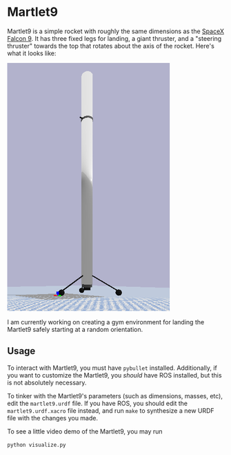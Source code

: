 # Martlet9

Martlet9 is a simple rocket with roughly the same dimensions as the [SpaceX Falcon
9](https://www.spacex.com/falcon9). It has three fixed legs for landing, a giant thruster, and a
"steering thruster" towards the top that rotates about the axis of the rocket. Here's what it looks
like:

<div style="display: block; margin: 0 auto;">
  <img src="scrot.png"></img>
</div>

I am currently working on creating a gym environment for landing the Martlet9 safely starting at a
random orientation.

## Usage

To interact with Martlet9, you must have `pybullet` installed. Additionally, if you want to
customize the Martlet9, you *should* have ROS installed, but this is not absolutely necessary.

To tinker with the Martlet9's parameters (such as dimensions, masses, etc), edit the
`martlet9.urdf` file. If you have ROS, you should edit the `martlet9.urdf.xacro` file instead, and
run `make` to synthesize a new URDF file with the changes you made.

To see a little video demo of the Martlet9, you may run

```bash
python visualize.py
```

